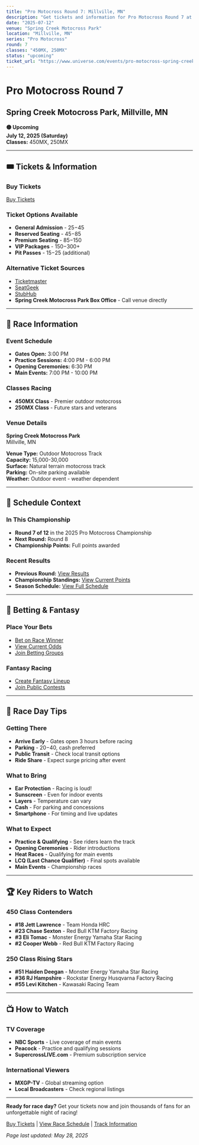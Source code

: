 ```yaml
---
title: "Pro Motocross Round 7: Millville, MN"
description: "Get tickets and information for Pro Motocross Round 7 at Spring Creek Motocross Park in Millville, MN"
date: "2025-07-12"
venue: "Spring Creek Motocross Park"
location: "Millville, MN"
series: "Pro Motocross"
round: 7
classes: "450MX, 250MX"
status: "upcoming"
ticket_url: "https://www.universe.com/events/pro-motocross-spring-creek-motocross-park-2025-07-12"
---
```


# Pro Motocross Round 7

## Spring Creek Motocross Park, Millville, MN

**🟡 Upcoming**  
**July 12, 2025 (Saturday)**  
**Classes:** 450MX, 250MX

---

## 🎟️ Tickets & Information

### Buy Tickets

[Buy Tickets](https://www.universe.com/events/pro-motocross-spring-creek-motocross-park-2025-07-12)

### Ticket Options Available
- **General Admission** - $25-$45
- **Reserved Seating** - $45-$85  
- **Premium Seating** - $85-$150
- **VIP Packages** - $150-$300+
- **Pit Passes** - $15-$25 (additional)

### Alternative Ticket Sources
- [Ticketmaster](https://www.ticketmaster.com/search?q=Spring%20Creek%20Motocross%20Park%20supercross)
- [SeatGeek](https://seatgeek.com/search?q=Spring%20Creek%20Motocross%20Park%20supercross)
- [StubHub](https://www.stubhub.com/search?q=Spring%20Creek%20Motocross%20Park%20supercross)
- **Spring Creek Motocross Park Box Office** - Call venue directly

---

## 🏁 Race Information

### Event Schedule
- **Gates Open:** 3:00 PM
- **Practice Sessions:** 4:00 PM - 6:00 PM
- **Opening Ceremonies:** 6:30 PM
- **Main Events:** 7:00 PM - 10:00 PM

### Classes Racing
- **450MX Class** - Premier outdoor motocross
- **250MX Class** - Future stars and veterans

### Venue Details
**Spring Creek Motocross Park**  
Millville, MN

**Venue Type:** Outdoor Motocross Track  
**Capacity:** 15,000-30,000  
**Surface:** Natural terrain motocross track  
**Parking:** On-site parking available  
**Weather:** Outdoor event - weather dependent

---

## 📅 Schedule Context

### In This Championship
- **Round 7 of 12** in the 2025 Pro Motocross Championship  
- **Next Round:** Round 8
- **Championship Points:** Full points awarded

### Recent Results
- **Previous Round:** [View Results](/results/pro-motocross-round-6/)
- **Championship Standings:** [View Current Points](/standings/)
- **Season Schedule:** [View Full Schedule](/races/schedule/)

---

## 🎯 Betting & Fantasy

### Place Your Bets
- [Bet on Race Winner](/betting/place-bet/?race=pro-motocross-round-7)
- [View Current Odds](/betting/odds/)
- [Join Betting Groups](/betting/groups/)

### Fantasy Racing
- [Create Fantasy Lineup](/fantasy/)
- [Join Public Contests](/fantasy/contests/)

---

## 📱 Race Day Tips

### Getting There
- **Arrive Early** - Gates open 3 hours before racing
- **Parking** - $20-$40, cash preferred
- **Public Transit** - Check local transit options
- **Ride Share** - Expect surge pricing after event

### What to Bring
- **Ear Protection** - Racing is loud!
- **Sunscreen** - Even for indoor events
- **Layers** - Temperature can vary
- **Cash** - For parking and concessions
- **Smartphone** - For timing and live updates

### What to Expect
- **Practice & Qualifying** - See riders learn the track
- **Opening Ceremonies** - Rider introductions
- **Heat Races** - Qualifying for main events  
- **LCQ (Last Chance Qualifier)** - Final spots available
- **Main Events** - Championship races

---

## 🏆 Key Riders to Watch

### 450 Class Contenders
- **#18 Jett Lawrence** - Team Honda HRC
- **#23 Chase Sexton** - Red Bull KTM Factory Racing
- **#3 Eli Tomac** - Monster Energy Yamaha Star Racing
- **#2 Cooper Webb** - Red Bull KTM Factory Racing

### 250 Class Rising Stars
- **#51 Haiden Deegan** - Monster Energy Yamaha Star Racing
- **#36 RJ Hampshire** - Rockstar Energy Husqvarna Factory Racing
- **#55 Levi Kitchen** - Kawasaki Racing Team

---

## 📺 How to Watch

### TV Coverage
- **NBC Sports** - Live coverage of main events
- **Peacock** - Practice and qualifying sessions
- **SupercrossLIVE.com** - Premium subscription service

### International Viewers
- **MXGP-TV** - Global streaming option
- **Local Broadcasters** - Check regional listings

---

**Ready for race day?** Get your tickets now and join thousands of fans for an unforgettable night of racing!

[Buy Tickets](https://www.universe.com/events/pro-motocross-spring-creek-motocross-park-2025-07-12) | [View Race Schedule](/races/schedule/) | [Track Information](/tracks/)

*Page last updated: May 28, 2025*
